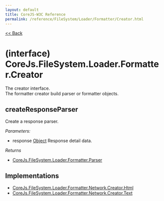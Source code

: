 ```yaml
---
layout: default
title: CoreJS-W3C Reference
permalink: /reference/FileSystem/Loader/Formatter/Creator.html
---
```

[<< Back](reference/)

# (interface) CoreJs.FileSystem.Loader.Formatter.Creator
The creator interface.    
The formatter creator build parser or formatter objects.

## createResponseParser
Create a response parser.

*Parameters:*

* response [Object](http://www.ecma-international.org/ecma-262/5.1/#sec-15.2) Response detail data.

*Returns*

* [CoreJs.FileSystem.Loader.Formatter.Parser](reference/FileSystem/Loader/Formatter/Parser.html)

## Implementations

* [CoreJs.FileSystem.Loader.Formatter.Network.Creator.Html](reference/FileSystem/Loader/Formatter/Network/Creator/Html.html)
* [CoreJs.FileSystem.Loader.Formatter.Network.Creator.Text](reference/FileSystem/Loader/Formatter/Network/Creator/Text.html)
